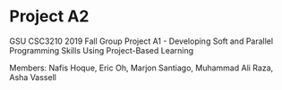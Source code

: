 # Project A2
GSU CSC3210 2019 Fall Group Project A1 - Developing Soft and Parallel Programming Skills Using Project-Based Learning

Members: Nafis Hoque, Eric Oh, Marjon Santiago, Muhammad Ali Raza, Asha Vassell
